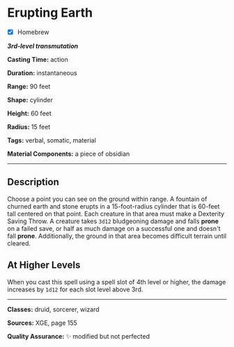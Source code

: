 # Erupting Earth

- [x] Homebrew

***3rd-level transmutation***

**Casting Time:** action

**Duration:** instantaneous

**Range:** 90 feet

**Shape:** cylinder

**Height:** 60 feet

**Radius:** 15 feet

**Tags:** verbal, somatic, material

**Material Components:** a piece of obsidian

---

## Description
Choose a point you can see on the ground within range.
A fountain of churned earth and stone erupts in a 15-foot-radius cylinder that is 60-feet tall centered on that point.
Each creature in that area must make a Dexterity Saving Throw.
A creature takes `3d12` bludgeoning damage and falls **prone** on a failed save, or half as much damage on a successful one and doesn't fall **prone**.
Additionally, the ground in that area becomes difficult terrain until cleared.

## At Higher Levels
When you cast this spell using a spell slot of 4th level or higher, the damage increases by `1d12` for each slot level above 3rd.

---

**Classes:** druid, sorcerer, wizard

**Sources:** XGE, page 155

**Quality Assurance:** :sparkles: modified but not perfected
